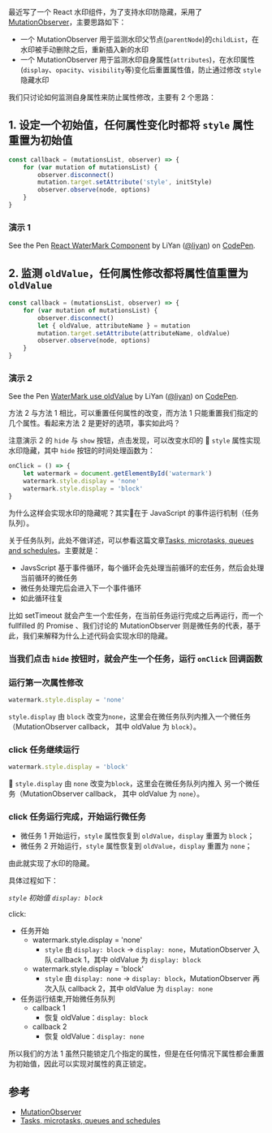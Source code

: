 最近写了一个 React 水印组件，为了支持水印防隐藏，采用了[MutationObserver](https://developer.mozilla.org/en-US/docs/Web/API/MutationObserver)，主要思路如下：

-   一个 MutationObserver 用于监测水印父节点(`parentNode`)的`childList`，在水印被手动删除之后，重新插入新的水印
-   一个 MutationObserver 用于监测水印自身属性(`attributes`)，在水印属性(`display`、`opacity`、`visibility`等)变化后重置属性值，防止通过修改 `style` 隐藏水印

我们只讨论如何监测自身属性来防止属性修改，主要有 2 个思路：

## 1. 设定一个初始值，任何属性变化时都将 `style` 属性重置为初始值

```javascript
const callback = (mutationsList, observer) => {
    for (var mutation of mutationsList) {
        observer.disconnect()
        mutation.target.setAttribute('style', initStyle)
        observer.observe(node, options)
    }
}
```

### 演示 1

<p data-height="400" data-theme-id="0" data-slug-hash="LMWGKJ" data-default-tab="js,result" data-user="liyan" data-pen-title="React WaterMark Component" class="codepen">See the Pen <a href="https://codepen.io/liyan/pen/LMWGKJ/">React WaterMark Component</a> by LiYan (<a href="https://codepen.io/liyan">@liyan</a>) on <a href="https://codepen.io">CodePen</a>.</p>
<script async src="https://static.codepen.io/assets/embed/ei.js"></script>

## 2. 监测 `oldValue`，任何属性修改都将属性值重置为 `oldValue`

```javascript
const callback = (mutationsList, observer) => {
    for (var mutation of mutationsList) {
        observer.disconnect()
        let { oldValue, attributeName } = mutation
        mutation.target.setAttribute(attributeName, oldValue)
        observer.observe(node, options)
    }
}
```

### 演示 2

<p data-height="400" data-theme-id="0" data-slug-hash="vvmdVo" data-default-tab="js,result" data-user="liyan" data-pen-title="WaterMark use oldValue" class="codepen">See the Pen <a href="https://codepen.io/liyan/pen/vvmdVo/">WaterMark use oldValue</a> by LiYan (<a href="https://codepen.io/liyan">@liyan</a>) on <a href="https://codepen.io">CodePen</a>.</p>
<script async src="https://static.codepen.io/assets/embed/ei.js"></script>

方法 2 与方法 1 相比，可以重置任何属性的改变，而方法 1 只能重置我们指定的几个属性。看起来方法 2 是更好的选项，事实如此吗？

注意演示 2 的 `hide` 与 `show` 按钮，点击发现，可以改变水印的  `style` 属性实现水印隐藏，其中 `hide` 按钮的时间处理函数为：

```javascript
onClick = () => {
    let watermark = document.getElementById('watermark')
    watermark.style.display = 'none'
    watermark.style.display = 'block'
}
```

为什么这样会实现水印的隐藏呢？其实在于 JavaScript 的事件运行机制（任务队列）。

关于任务队列，此处不做详述，可以参看这篇文章[Tasks, microtasks, queues and schedules](https://jakearchibald.com/2015/tasks-microtasks-queues-and-schedules/)。主要就是：

- JavsScript 基于事件循环，每个循环会先处理当前循环的宏任务，然后会处理当前循环的微任务
- 微任务处理完后会进入下一个事件循环
- 如此循环往复

比如 setTimeout 就会产生一个宏任务，在当前任务运行完成之后再运行，而一个 fullfilled 的 Promise 、我们讨论的 MutationObserver 则是微任务的代表，基于此，我们来解释为什么上述代码会实现水印的隐藏。

### 当我们点击 `hide` 按钮时，就会产生一个任务，运行 `onClick` 回调函数

### 运行第一次属性修改

```javascript
watermark.style.display = 'none'
```
`style.display` 由 `block` 改变为`none`，这里会在微任务队列内推入一个微任务（MutationObserver callback， 其中 oldValue 为 `block`）。

### click 任务继续运行

```javascript
watermark.style.display = 'block'
```

`style.display` 由 `none` 改变为`block`，这里会在微任务队列内推入 另一个微任务（MutationObserver callback， 其中 oldValue 为 `none`）。

### click 任务运行完成，开始运行微任务

- 微任务 1 开始运行，`style` 属性恢复到 `oldValue`，`display` 重置为 `block`；
- 微任务 2 开始运行，`style` 属性恢复到 `oldValue`，`display` 重置为 `none`；

由此就实现了水印的隐藏。

具体过程如下：

*`style` 初始值 `display: block`*

click:
- 任务开始
    - watermark.style.display = 'none'
        - `style` 由 `display: block` -> `display: none`，MutationObserver 入队 callback 1，其中 oldValue 为 `display: block`
    - watermark.style.display = 'block'
        - `style` 由 `display: none` -> `display: block`，MutationObserver  再次入队 callback 2，其中 oldValue 为 `display: none`
- 任务运行结束,开始微任务队列
    - callback 1
        - 恢复 oldValue：`display: block`
    - callback 2
        - 恢复 oldValue：`display: none`

所以我们的方法 1 虽然只能锁定几个指定的属性，但是在任何情况下属性都会重置为初始值，因此可以实现对属性的真正锁定。

## 参考

- [MutationObserver](https://developer.mozilla.org/en-US/docs/Web/API/MutationObserver)
- [Tasks, microtasks, queues and schedules](https://jakearchibald.com/2015/tasks-microtasks-queues-and-schedules/)